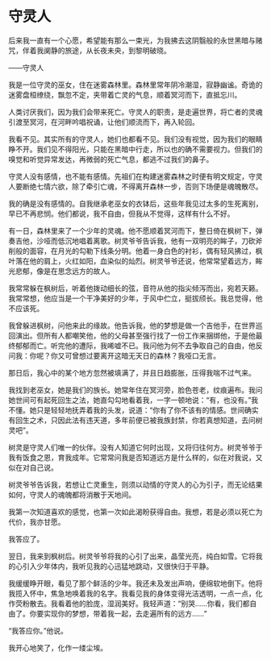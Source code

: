 # 守灵人

后来我一直有一个心愿，希望能有那么一束光，为我拂去这阴翳般的永世黑暗与赌咒，伴着我阒静的旅途，从长夜未央，到黎明破晓。 

——守灵人 

我是一位守灵的巫女，住在迷雾森林里。森林里常年阴冷潮湿，寂静幽谧。奇诡的迷雾盘桓缭绕，飘忽不定，夹带着亡灵的气息，顺着冥河而下，直抵忘川。 

人类讨厌我们，因为我们会带来死亡。守灵人的职责，是走遍世界，将亡者的灵魂引渡至冥河，在河畔吟唱祝诵，让他们顺流而下，再入轮回。 

我看不见。其实所有的守灵人，她们也都看不见。我们没有视觉，因为我们的眼睛睁不开。我们见不得阳光，只能在黑暗中行走，所以也的确不需要视力。但我们的嗅觉和听觉异常发达，再微弱的死亡气息，都逃不过我们的鼻子。 

守灵人没有感情，也不能有感情。先祖们在构建迷雾森林之时便有明文规定，守灵人要断绝七情六欲，除了牵引亡魂，不得离开森林一步，否则下场便是魂魄散尽。 

我的确是没有感情的。自我继承老巫女的衣钵后，这些年我见过太多的生死离别，早已不再悲悯。他们都说，我不自由，但我从不觉得，这样有什么不好。 

有一日，森林里来了一个少年的灵魂。他不愿顺着冥河而下，整日倚在枫树下，弹奏吉他，沙哑而低沉地唱着离歌。树灵爷爷告诉我，他有一双明亮的眸子，刀砍斧削般的面容，在月光的勾勒下线条分明。他着一身白色的衬衫，偶有轻风拂过，枫叶落在他的肩上，火红如阳，血染似的灿烈。树灵爷爷还说，他常常望着远方，眸光悲郁，像是在思念远方的故人。 

我常常躲在枫树后，听着他拨动细长的弦，音符从他的指尖倾泻而出，宛若天籁。我常常想，他应当是一个干净美好的少年，于风中伫立，挺拔颀长。我总觉得，他不应该死。 

我曾躲进枫树，问他来此的缘故。他告诉我，他的梦想是做一个吉他手，在世界巡回演出。但所有人都嘲笑他，他的父母甚至强行找了一份工作来捆绑他，于是他最终郁郁而亡。听完他的遭际，我唏嘘不已。我问他为何不去争取自己的自由，他反问我：你呢？你又可曾想过要离开这暗无天日的森林？我哑口无言。 

那日后，我心中的某个地方忽然被填满了，并且日趋膨胀，压得我喘不过气来。 

我找到老巫女，她是我们的族长。她常年住在冥河旁，脸色苍老，纹痕遍布。我问她世间可有起死回生之法，她直勾勾地看着我，一字一顿地说：“有，也没有。”我不懂。她只是轻轻地抚弄着我的头发，说道：“你有了你不该有的情感。世间确实有回生之术，只因此法有违天道，多年前便已被我族封禁，你若真想知道，去问树灵吧”。 

树灵是守灵人们唯一的伙伴。没有人知道它何时出现，又将归往何方。树灵爷爷于我有饭食之恩，育我成年。它常常问我是否知道远方是什么样的，似在对我说，又似在对自己说。 

树灵爷爷告诉我，若想让亡灵重生，则须以动情的守灵人的心为引子，而无论结果如何，守灵人的魂魄都将消散于天地间。 

我第一次知道喜欢的感觉，也第一次如此渴盼获得自由。我想，若是必须以死亡为代价，我亦甘愿。 

我答应了。 

翌日，我来到枫树后。树灵爷爷将我的心引了出来，晶莹光亮，纯白如雪。它将我的心引入少年体内，我听见我的心迅猛地跳动，又很快归于平静。 

我缓缓睁开眼，看见了那个鲜活的少年。我还未及发出声响，便绵软地倒下。他将我揽入怀中，焦急地唤着我的名字。我看见我的身体变得光洁透明，一点一点，化作荧粉散去。我看着他的脸庞，湿润美好。我轻声道：“别哭……你看，我们都自由了。你要实现你的梦想，带着我一起，去走遍所有的远方……” 

“我答应你。”他说。 

我开心地笑了，化作一缕尘埃。